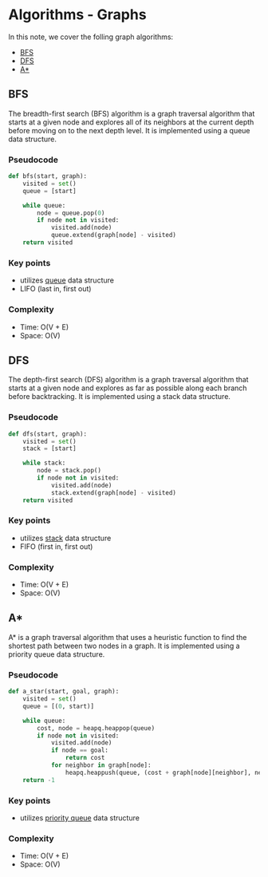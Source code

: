 # Algorithms - Graphs

In this note, we cover the folling graph algorithms:
- [BFS](#bfs)
- [DFS](#dfs)
- [A*](#a)

## BFS
The breadth-first search (BFS) algorithm is a graph traversal algorithm that starts at a given node and explores all of its neighbors at the current depth before moving on to the next depth level. It is implemented using a queue data structure.

### Pseudocode
```python
def bfs(start, graph):
    visited = set()
    queue = [start]

    while queue:
        node = queue.pop(0)
        if node not in visited:
            visited.add(node)
            queue.extend(graph[node] - visited)
    return visited
```

### Key points 
- utilizes [queue](../datastructures.md#queue) data structure
- LIFO (last in, first out) 

### Complexity
- Time: O(V + E)
- Space: O(V)

## DFS
The depth-first search (DFS) algorithm is a graph traversal algorithm that starts at a given node and explores as far as possible along each branch before backtracking. It is implemented using a stack data structure.

### Pseudocode
```python
def dfs(start, graph):
    visited = set()
    stack = [start]

    while stack:
        node = stack.pop()
        if node not in visited:
            visited.add(node)
            stack.extend(graph[node] - visited)
    return visited
```

### Key points
- utilizes [stack](../datastructures.md#stack) data structure
- FIFO (first in, first out)

### Complexity
- Time: O(V + E)
- Space: O(V)

## A*
A* is a graph traversal algorithm that uses a heuristic function to find the shortest path between two nodes in a graph. It is implemented using a priority queue data structure.

### Pseudocode
```python
def a_star(start, goal, graph):
    visited = set()
    queue = [(0, start)]

    while queue:
        cost, node = heapq.heappop(queue)
        if node not in visited:
            visited.add(node)
            if node == goal:
                return cost
            for neighbor in graph[node]:
                heapq.heappush(queue, (cost + graph[node][neighbor], neighbor))
    return -1
```

### Key points
- utilizes [priority queue](../datastructures.md#priority-queue) data structure

### Complexity
- Time: O(V + E)
- Space: O(V)